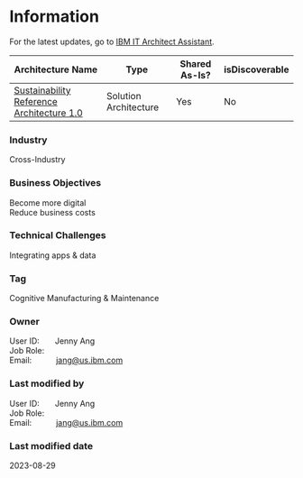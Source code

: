 

# Information

<div style="text-align: left">For the latest updates, go to 
    <a href="https://it.architect-assistant.ibm.com/architectures/Private/arch_S1d3hhra3">IBM IT Architect Assistant</a>.
</div>

| Architecture Name | Type | Shared As-Is? | isDiscoverable |
| --- | --- | --- | --- |
| [Sustainability Reference Architecture 1.0](https://it.architect-assistant.ibm.com/architectures/Private/arch_S1d3hhra3) | Solution Architecture | Yes | No|










### Industry


Cross-Industry  









### Business Objectives


Become more digital  
Reduce business costs  





### Technical Challenges


Integrating apps & data  





### Tag


Cognitive Manufacturing & Maintenance  





### Owner

User ID: &nbsp; &nbsp; &nbsp; Jenny Ang  
Job Role: &nbsp; &nbsp;   
Email: &nbsp; &nbsp; &nbsp; &nbsp; &nbsp; jang@us.ibm.com  





### Last modified by

User ID: &nbsp; &nbsp; &nbsp; Jenny Ang  
Job Role: &nbsp; &nbsp;   
Email: &nbsp; &nbsp; &nbsp; &nbsp; &nbsp; jang@us.ibm.com  




### Last modified date

2023-08-29
